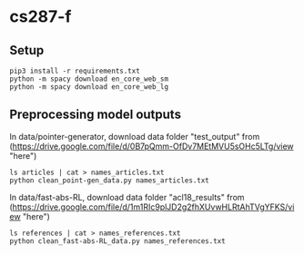 # cs287-f

## Setup
```
pip3 install -r requirements.txt
python -m spacy download en_core_web_sm
python -m spacy download en_core_web_lg
```

## Preprocessing model outputs
In data/pointer-generator, download data folder "test_output" from (https://drive.google.com/file/d/0B7pQmm-OfDv7MEtMVU5sOHc5LTg/view "here")
```
ls articles | cat > names_articles.txt
python clean_point-gen_data.py names_articles.txt
```

In data/fast-abs-RL, download data folder "acl18_results" from (https://drive.google.com/file/d/1m1RIc9plJD2g2fhXUvwHLRtAhTVgYFKS/view "here")
```
ls references | cat > names_references.txt
python clean_fast-abs-RL_data.py names_references.txt
```

